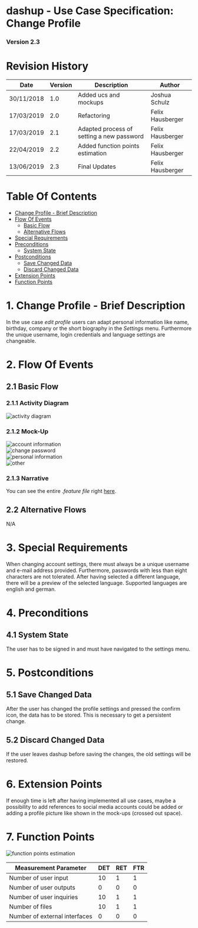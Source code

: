 # dashup - Use Case Specification: Change Profile

### Version 2.3

# Revision History

| Date       | Version | Description                                                            | Author           |
|------------|---------|------------------------------------------------------------------------|------------------|
| 30/11/2018 | 1.0     | Added ucs and mockups                                                  | Joshua Schulz    |
| 17/03/2019 | 2.0     | Refactoring                                                            | Felix Hausberger |
| 17/03/2019 | 2.1     | Adapted process of setting a new password                              | Felix Hausberger |
| 22/04/2019 | 2.2     | Added function points estimation                                       | Felix Hausberger |
| 13/06/2019 | 2.3     | Final Updates                                                          | Felix Hausberger |

# Table Of Contents

- [Change Profile - Brief Description](#1-change-profile---brief-description) 
- [Flow Of Events](#2-flow-of-events)
    - [Basic Flow](#21-basic-flow)
    - [Alternative Flows](#22-alternative-flows)
- [Special Requirements](#3-special-requirements)
- [Preconditions](#4-preconditions)
    - [System State](#41-system-state)
- [Postconditions](#5-postconditions) 
    - [Save Changed Data](#51-save-changed-data)
    - [Discard Changed Data](#52-discard-changed-data)
- [Extension Points](#6-extension-points)
- [Function Points](#7-function-points)

# 1. Change Profile - Brief Description
In the use case _edit profile_ users can adapt personal information like name, birthday, company or the short biography 
in the <i>Settings</i> menu. Furthermore the unique username, login credentials and language settings are changeable. 

# 2. Flow Of Events

## 2.1 Basic Flow

### 2.1.1 Activity Diagram
<img src="./activity_diagrams/change_profile.png" alt="activity diagram" />

### 2.1.2 Mock-Up
<img src="./mockups/account_information.png" alt="account information" />
<br />
<img src="./mockups/change_password.png" alt="change password" />
<br />
<img src="./mockups/personal_information.png" alt="personal information" />
<br />
<img src="./mockups/other.png" alt="other" />
<br />

### 2.1.3 Narrative
You can see the entire _.feature file_ right <a href="./narratives/change_profile.feature">here</a>.

## 2.2 Alternative Flows
N/A

# 3. Special Requirements
When changing account settings, there must always be a unique username and e-mail address provided. Furthermore, 
passwords with less than eight characters are not tolerated. After having selected a different language, there will be a 
preview of the selected language. Supported languages are english and german.

# 4. Preconditions

## 4.1 System State
The user has to be signed in and must have navigated to the settings menu.

# 5. Postconditions

## 5.1 Save Changed Data
After the user has changed the profile settings and pressed the confirm icon, the data has to be stored. This is 
necessary to get a persistent change.

## 5.2 Discard Changed Data
If the user leaves dashup before saving the changes, the old settings will be restored.

# 6. Extension Points
If enough time is left after having implemented all use cases, maybe a possibility to add references to social media 
accounts could be added or adding a profile picture like shown in the mock-ups (crossed out space).

# 7. Function Points

<img src="./function_points/change_profile.png" alt="function points estimation" />
<br />

| Measurement Parameter         | DET | RET | FTR |
|-------------------------------|-----|-----|-----|
| Number of user input          | 10  | 1   | 1   |
| Number of user outputs        | 0   | 0   | 0   |
| Number of user inquiries      | 10  | 1   | 1   |
| Number of files               | 10  | 1   | 1   |
| Number of external interfaces | 0   | 0   | 0   |